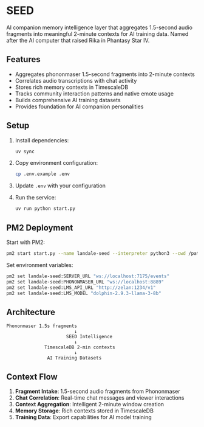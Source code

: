 # SEED

AI companion memory intelligence layer that aggregates 1.5-second audio fragments into meaningful 2-minute contexts for AI training data. Named after the AI computer that raised Rika in Phantasy Star IV.

## Features

- Aggregates phononmaser 1.5-second fragments into 2-minute contexts
- Correlates audio transcriptions with chat activity
- Stores rich memory contexts in TimescaleDB
- Tracks community interaction patterns and native emote usage
- Builds comprehensive AI training datasets
- Provides foundation for AI companion personalities

## Setup

1. Install dependencies:
   ```bash
   uv sync
   ```

2. Copy environment configuration:
   ```bash
   cp .env.example .env
   ```

3. Update `.env` with your configuration

4. Run the service:
   ```bash
   uv run python start.py
   ```

## PM2 Deployment

Start with PM2:
```bash
pm2 start start.py --name landale-seed --interpreter python3 --cwd /path/to/landale/apps/seed
```

Set environment variables:
```bash
pm2 set landale-seed:SERVER_URL "ws://localhost:7175/events"
pm2 set landale-seed:PHONONMASER_URL "ws://localhost:8889"
pm2 set landale-seed:LMS_API_URL "http://zelan:1234/v1"
pm2 set landale-seed:LMS_MODEL "dolphin-2.9.3-llama-3-8b"
```

## Architecture

```
Phononmaser 1.5s fragments
                         ↓
                      SEED Intelligence
                         ↓
              TimescaleDB 2-min contexts
                         ↓
               AI Training Datasets
```

## Context Flow

1. **Fragment Intake**: 1.5-second audio fragments from Phononmaser
2. **Chat Correlation**: Real-time chat messages and viewer interactions
3. **Context Aggregation**: Intelligent 2-minute window creation
4. **Memory Storage**: Rich contexts stored in TimescaleDB
5. **Training Data**: Export capabilities for AI model training
